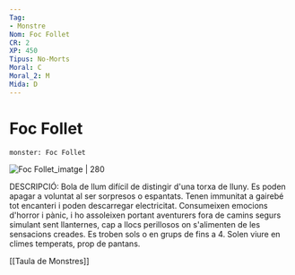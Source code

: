 ```yaml
---
Tag:
- Monstre
Nom: Foc Follet
CR: 2
XP: 450
Tipus: No-Morts
Moral: C
Moral_2: M
Mida: D
---
```

# Foc Follet

```statblock
monster: Foc Follet
```

![Foc Follet_imatge | 280](https://i.pinimg.com/564x/25/60/1f/25601f91c606bd8b8a3cc08e8a9eb312.jpg)

DESCRIPCIÓ: 
Bola de llum difícil de distingir d'una torxa de lluny. Es poden apagar a voluntat al ser sorpresos o espantats. Tenen immunitat a gairebé tot encanteri i poden descarregar electricitat. Consumeixen emocions d'horror i pànic, i ho assoleixen portant aventurers fora de camins segurs simulant sent llanternes, cap a llocs perillosos on s'alimenten de les sensacions creades. Es troben sols o en grups de fins a 4. Solen viure en climes temperats, prop de pantans.

[[Taula de Monstres]]
